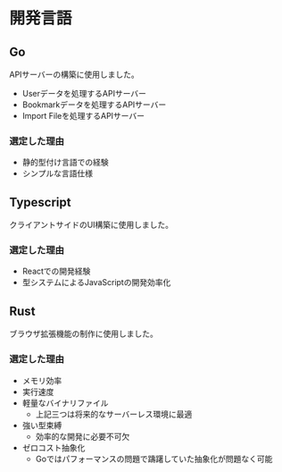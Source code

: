 # 開発言語

## Go
APIサーバーの構築に使用しました。
- Userデータを処理するAPIサーバー
- Bookmarkデータを処理するAPIサーバー
- Import Fileを処理するAPIサーバー
### 選定した理由
- 静的型付け言語での経験
- シンプルな言語仕様

## Typescript
クライアントサイドのUI構築に使用しました。
### 選定した理由
- Reactでの開発経験
- 型システムによるJavaScriptの開発効率化

## Rust
ブラウザ拡張機能の制作に使用しました。
### 選定した理由
- メモリ効率
- 実行速度
- 軽量なバイナリファイル
    - 上記三つは将来的なサーバーレス環境に最適
- 強い型束縛
    - 効率的な開発に必要不可欠
- ゼロコスト抽象化
    - Goではパフォーマンスの問題で躊躇していた抽象化が問題なく可能
